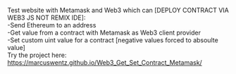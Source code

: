 Test website with Metamask and Web3 which can [DEPLOY CONTRACT VIA WEB3 JS NOT REMIX IDE]:\
  -Send Ethereum to an address\
  -Get value from a contract with Metamask as Web3 client provider\
  -Set custom uint value for a contract [negative values forced to absoulte value]\
  Try the project here:\
  https://marcuswentz.github.io/Web3_Get_Set_Contract_Metamask/
